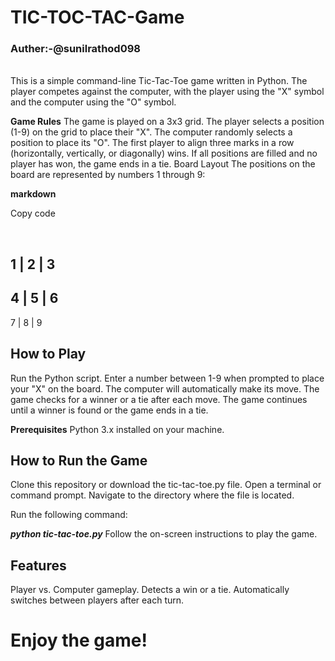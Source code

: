 # TIC-TOC-TAC-Game

### Auther:-@sunilrathod098

<br>
This is a simple command-line Tic-Tac-Toe game written in Python. The player competes against the computer, with the player using the "X" symbol and the computer using the "O" symbol.

**Game Rules**
The game is played on a 3x3 grid.
The player selects a position (1-9) on the grid to place their "X".
The computer randomly selects a position to place its "O".
The first player to align three marks in a row (horizontally, vertically, or diagonally) wins.
If all positions are filled and no player has won, the game ends in a tie.
Board Layout
The positions on the board are represented by numbers 1 through 9:

**markdown**

Copy code

<br> 

 1 | 2 | 3
-----------
 4 | 5 | 6
-----------
 7 | 8 | 9

## How to Play
Run the Python script.
Enter a number between 1-9 when prompted to place your "X" on the board.
The computer will automatically make its move.
The game checks for a winner or a tie after each move.
The game continues until a winner is found or the game ends in a tie.

**Prerequisites**
Python 3.x installed on your machine.

## How to Run the Game
Clone this repository or download the tic-tac-toe.py file.
Open a terminal or command prompt.
Navigate to the directory where the file is located.

Run the following command:

***python tic-tac-toe.py***
Follow the on-screen instructions to play the game.

## Features
Player vs. Computer gameplay.
Detects a win or a tie.
Automatically switches between players after each turn.

# Enjoy the game!
